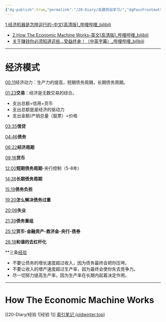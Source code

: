 ```yaml
---
{"dg-publish":true,"permalink":"/20-Diary/自建网站学习/","dgPassFrontmatter":true}
---
```








 
 [1.经济机器是怎样运行的-中文[高清版]_哔哩哔哩_bilibili](https://www.bilibili.com/video/BV1r14y1n75L/?is_story_h5=false&p=1&share_from=ugc&share_medium=android&share_plat=android&share_session_id=c90d1ae9-65db-4711-87cc-646ad79a9f63&share_source=WEIXIN&share_tag=s_i&timestamp=1671018132&unique_k=yeljU2U&vd_source=3e88da95dce7f9616310bef75fb53951#/)
- [2.How The Economic Machine Works-英文[高清版]_哔哩哔哩_bilibili](https://www.bilibili.com/video/BV1r14y1n75L?p=2&vd_source=3e88da95dce7f9616310bef75fb53951)
- [关于赚钱你必须知道这些…受益终身！（中英字幕）_哔哩哔哩_bilibili](https://www.bilibili.com/video/BV1r14y1n75L?p=3&vd_source=3e88da95dce7f9616310bef75fb53951)
---
# 经济模式
[00:11](https://www.bilibili.com/video/BV1r14y1n75L/?is_story_h5=false&p=1&share_from=ugc&share_medium=android&share_plat=android&share_session_id=c90d1ae9-65db-4711-87cc-646ad79a9f63&share_source=WEIXIN&share_tag=s_i&timestamp=1671018132&unique_k=yeljU2U&vd_source=3e88da95dce7f9616310bef75fb53951#t=11.535856)经济动力：生产力的提高，短期债务周期，长期债务周期。

[01:23](https://www.bilibili.com/video/BV1r14y1n75L/?is_story_h5=false&p=1&share_from=ugc&share_medium=android&share_plat=android&share_session_id=c90d1ae9-65db-4711-87cc-646ad79a9f63&share_source=WEIXIN&share_tag=s_i&timestamp=1671018132&unique_k=yeljU2U&vd_source=3e88da95dce7f9616310bef75fb53951#t=83.375949)**交易**：经济是无数交易的综合。
- 支出总额=信用+货币
- 支出总额是是经济的驱动力
- 支出金额/产销总量（股票）=价格

[03:35](https://www.bilibili.com/video/BV1r14y1n75L/?is_story_h5=false&p=1&share_from=ugc&share_medium=android&share_plat=android&share_session_id=c90d1ae9-65db-4711-87cc-646ad79a9f63&share_source=WEIXIN&share_tag=s_i&timestamp=1671018132&unique_k=yeljU2U&vd_source=3e88da95dce7f9616310bef75fb53951#t=215.556258)**信贷**

[04:46](https://www.bilibili.com/video/BV1r14y1n75L/?is_story_h5=false&p=1&share_from=ugc&share_medium=android&share_plat=android&share_session_id=c90d1ae9-65db-4711-87cc-646ad79a9f63&share_source=WEIXIN&share_tag=s_i&timestamp=1671018132&unique_k=yeljU2U&vd_source=3e88da95dce7f9616310bef75fb53951#t=286.543718)**债务**

[06:22](https://www.bilibili.com/video/BV1r14y1n75L/?is_story_h5=false&p=1&share_from=ugc&share_medium=android&share_plat=android&share_session_id=c90d1ae9-65db-4711-87cc-646ad79a9f63&share_source=WEIXIN&share_tag=s_i&timestamp=1671018132&unique_k=yeljU2U&vd_source=3e88da95dce7f9616310bef75fb53951#t=382.320376)**经济周期**

[09:16](https://www.bilibili.com/video/BV1r14y1n75L/?is_story_h5=false&p=1&share_from=ugc&share_medium=android&share_plat=android&share_session_id=c90d1ae9-65db-4711-87cc-646ad79a9f63&share_source=WEIXIN&share_tag=s_i&timestamp=1671018132&unique_k=yeljU2U&vd_source=3e88da95dce7f9616310bef75fb53951#t=556.544727)**货币**

[12:00](https://www.bilibili.com/video/BV1r14y1n75L/?is_story_h5=false&p=1&share_from=ugc&share_medium=android&share_plat=android&share_session_id=c90d1ae9-65db-4711-87cc-646ad79a9f63&share_source=WEIXIN&share_tag=s_i&timestamp=1671018132&unique_k=yeljU2U&vd_source=3e88da95dce7f9616310bef75fb53951#t=720.883625)**短期债务周期**-央行控制（5-8年）

[14:36](https://www.bilibili.com/video/BV1r14y1n75L/?is_story_h5=false&p=1&share_from=ugc&share_medium=android&share_plat=android&share_session_id=c90d1ae9-65db-4711-87cc-646ad79a9f63&share_source=WEIXIN&share_tag=s_i&timestamp=1671018132&unique_k=yeljU2U&vd_source=3e88da95dce7f9616310bef75fb53951#t=876.500541)**长期债务周期**

[15:19](https://www.bilibili.com/video/BV1r14y1n75L/?is_story_h5=false&p=1&share_from=ugc&share_medium=android&share_plat=android&share_session_id=c90d1ae9-65db-4711-87cc-646ad79a9f63&share_source=WEIXIN&share_tag=s_i&timestamp=1671018132&unique_k=yeljU2U&vd_source=3e88da95dce7f9616310bef75fb53951#t=919.118789)**债务负担**

[19:20](https://www.bilibili.com/video/BV1r14y1n75L/?is_story_h5=false&p=1&share_from=ugc&share_medium=android&share_plat=android&share_session_id=c90d1ae9-65db-4711-87cc-646ad79a9f63&share_source=WEIXIN&share_tag=s_i&timestamp=1671018132&unique_k=yeljU2U&vd_source=3e88da95dce7f9616310bef75fb53951#t=1160.634651)**怎么解决债务过重**

[20:06](https://www.bilibili.com/video/BV1r14y1n75L/?is_story_h5=false&p=1&share_from=ugc&share_medium=android&share_plat=android&share_session_id=c90d1ae9-65db-4711-87cc-646ad79a9f63&share_source=WEIXIN&share_tag=s_i&timestamp=1671018132&unique_k=yeljU2U&vd_source=3e88da95dce7f9616310bef75fb53951#t=1206.782538)**失业**

[21:39](https://www.bilibili.com/video/BV1r14y1n75L/?is_story_h5=false&p=1&share_from=ugc&share_medium=android&share_plat=android&share_session_id=c90d1ae9-65db-4711-87cc-646ad79a9f63&share_source=WEIXIN&share_tag=s_i&timestamp=1671018132&unique_k=yeljU2U&vd_source=3e88da95dce7f9616310bef75fb53951#t=1299.94528)**债务重组**

[25:12](https://www.bilibili.com/video/BV1r14y1n75L/?is_story_h5=false&p=1&share_from=ugc&share_medium=android&share_plat=android&share_session_id=c90d1ae9-65db-4711-87cc-646ad79a9f63&share_source=WEIXIN&share_tag=s_i&timestamp=1671018132&unique_k=yeljU2U&vd_source=3e88da95dce7f9616310bef75fb53951#t=1512.039219)**货币-金融资产-救济金-央行-债券**

[26:18](https://www.bilibili.com/video/BV1r14y1n75L/?is_story_h5=false&p=1&share_from=ugc&share_medium=android&share_plat=android&share_session_id=c90d1ae9-65db-4711-87cc-646ad79a9f63&share_source=WEIXIN&share_tag=s_i&timestamp=1671018132&unique_k=yeljU2U&vd_source=3e88da95dce7f9616310bef75fb53951#t=1578.164275)**和谐的去杠杆化**

**三条[经验](https://noteshare.space/note/clbxocw1a3262901mdsoq859lm#gGSRmZ+JPDWxp94jr1M672rKdx1UHfnWArWvhYLLvak)
- 不要让债务的增长速度超过收入，因为债务最终会把你压垮。
- 不要让收入的增产速度超过生产率，因为最终会使你失去竞争力。
- 尽一切努力提高生产率，因为生产率在长期内起着决定作用。
---
# How The Economic Machine Works
[[20-Diary/经验 1\|经验 1]]
[索引笔记 (oldwinter.top)](https://garden.oldwinter.top/tags/%E7%B4%A2%E5%BC%95%E7%AC%94%E8%AE%B0/#/)